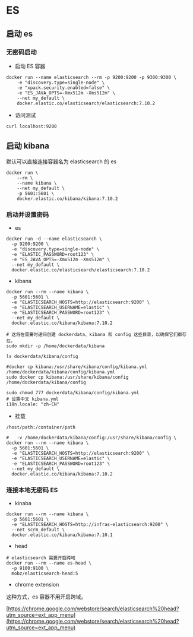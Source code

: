 # ES

## 启动 es

### 无密码启动

- 启动 ES 容器
```shell
docker run --name elasticsearch --rm -p 9200:9200 -p 9300:9300 \
    -e "discovery.type=single-node" \
    -e "xpack.security.enabled=false" \
    -e "ES_JAVA_OPTS=-Xmx512m -Xms512m" \
    --net my_default \
    docker.elastic.co/elasticsearch/elasticsearch:7.10.2
```
- 访问测试
```shell
curl localhost:9200
```

## 启动 kibana

默认可以直接连接容器名为 elasticsearch 的 es
```shell
docker run \
    --rm \
    --name kibana \
    --net my_default \
    -p 5601:5601 \
    docker.elastic.co/kibana/kibana:7.10.2
```

### 启动并设置密码

- es

```shell
docker run -d --name elasticsearch \
  -p 9200:9200 \
  -e "discovery.type=single-node" \
  -e "ELASTIC_PASSWORD=root123" \
  -e "ES_JAVA_OPTS=-Xmx512m -Xms512m" \
  --net my_default \
  docker.elastic.co/elasticsearch/elasticsearch:7.10.2
```

- kibana

```shell
docker run --rm --name kibana \
  -p 5601:5601 \
  -e "ELASTICSEARCH_HOSTS=http://elasticsearch:9200" \
  -e "ELASTICSEARCH_USERNAME=elastic" \
  -e "ELASTICSEARCH_PASSWORD=root123" \
  --net my_default \
  docker.elastic.co/kibana/kibana:7.10.2
```

```shell
# 这将在需要时递归创建 dockerdata、kibana 和 config 这些目录，以确保它们都存在。
sudo mkdir -p /home/dockerdata/kibana

ls dockerdata/kibana/config

#docker cp kibana:/usr/share/kibana/config/kibana.yml /home/dockerdata/kibana/config/kibana.yml
sudo docker cp kibana:/usr/share/kibana/config /home/dockerdata/kibana/config

sudo chmod 777 dockerdata/kibana/config/kibana.yml
# 设置中文 kibana.yml
i18n.locale: "zh-CN"
```

- 挂载

`/host/path:/container/path`

```shell
#   -v /home/dockerdata/kibana/config:/usr/share/kibana/config \
docker run --rm --name kibana \
  -p 5601:5601 \
  -e "ELASTICSEARCH_HOSTS=http://elasticsearch:9200" \
  -e "ELASTICSEARCH_USERNAME=elastic" \
  -e "ELASTICSEARCH_PASSWORD=root123" \
  --net my_default \
  docker.elastic.co/kibana/kibana:7.10.2
```

### 连接本地无密码 ES

- kinaba

```shell
docker run --rm --name kibana \
  -p 5601:5601 \
  -e "ELASTICSEARCH_HOSTS=http://infras-elasticsearch:9200" \
  --net scrm_default \
  docker.elastic.co/kibana/kibana:7.10.1
```

- head

```shell
# elasticsearch 需要开启跨域
docker run --rm --name es-head \
  -p 9100:9100 \
  mobz/elasticsearch-head:5
```

- chrome extension

这种方式，es 容器不用开启跨域。

[https://chrome.google.com/webstore/search/elasticsearch%20head?utm_source=ext_app_menu](https://chrome.google.com/webstore/search/elasticsearch%20head?utm_source=ext_app_menu)
